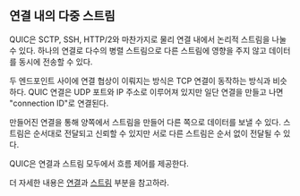 <!--
## ‎Multiple streams within connections

Similar to SCTP, SSH and HTTP/2, QUIC features separate logical streams within
the physical connections. A number of parallel streams that can transfer data
simultaneously over a single connection without affecting the other streams.

A connection is a negotiated setup between two end-points similar to how a TCP
connection works. A QUIC connection is made to a UDP port and IP address, but
once established the connection is associated by its "connection ID".

Over an established connection, either side can create streams and send data
to the other end. Streams are delivered in-order and they are reliable, but
different streams may be delivered out-of-order.

QUIC offers flow control on both connection and streams.

See further details in [connections](quic-connections.md) and
[streams](quic-streams.md) sections
-->

## 연결 내의 다중 스트림

QUIC은 SCTP, SSH, HTTP/2와 마찬가지로 물리 연결 내에서 논리적 스트림을 나눌 수 있다.
하나의 연결로 다수의 병렬 스트림으로 다른 스트림에 영향을 주지 않고 데이터를 동시에 전송할 수 있다.

두 엔드포인트 사이에 연결 협상이 이뤄지는 방식은 TCP 연결이 동작하는 방식과 비슷하다. QUIC 연결은
UDP 포트와 IP 주소로 이루어져 있지만 일단 연결을 만들고 나면 "connection ID"로 연결된다.

만들어진 연결을 통해 양쪽에서 스트림을 만들어 다른 쪽으로 데이터를 보낼 수 있다. 스트림은 순서대로
전달되고 신뢰할 수 있지만 서로 다른 스트림은 순서 없이 전달될 수 있다.

QUIC은 연결과 스트림 모두에서 흐름 제어를 제공한다.

더 자세한 내용은 [연결](quic-connections.md)과 [스트림](quic-streams.md) 부분을 참고하라.
